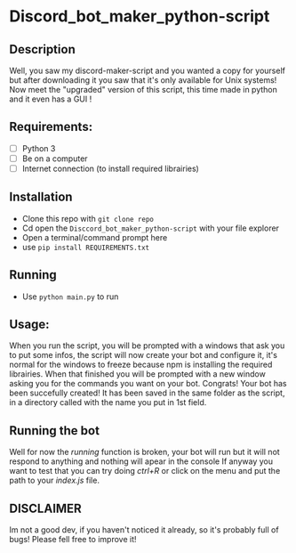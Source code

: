 # Discord_bot_maker_python-script
## Description
 Well, you saw my discord-maker-script and you wanted a copy for yourself but after downloading it you saw that it's only available for Unix systems! Now meet the "upgraded" version of this script,  this time made in python and it even has a GUI ! 

## Requirements:
* [ ] Python 3
* [ ] Be on a computer
* [ ] Internet connection (to install required librairies)

## Installation
 - Clone this repo with `git clone repo`
 - Cd open the `Disccord_bot_maker_python-script` with your file explorer
 - Open a terminal/command prompt here
 - use `pip install REQUIREMENTS.txt`

## Running
* Use `python main.py` to run

## Usage:
When you run the script, you will be prompted with a windows that ask you to put some infos,
the script will now create your bot and configure it, it's normal for the windows to freeze because npm is installing the
required librairies. When that finished you will be prompted with a new window asking you for the commands you want on your bot.
Congrats! Your bot has been succefully created! It has been saved in the same folder as the script, in a directory called with 
the name you put in 1st field.

## Running the bot
Well for now the *running* function is broken, your bot will run but it will not respond to anything and nothing will apear in the console
If anyway you want to test that you can try doing *ctrl+R* or click on the menu and put the path to your *index.js* file.

## DISCLAIMER
Im not a good dev, if you haven't noticed it already, so it's probably full of bugs!
Please fell free to improve it!
